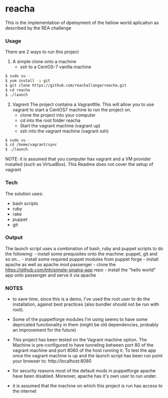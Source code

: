 # reacha
This is the implementation of dpeloyment of the hellow world aplicaiton as described by the REA challenge


### Usage
There are 2 ways to run this project

1. A simple clone onto a machine
    - ssh to a CentOS-7 vanilla machine
 ```sh
$ sudo su - 
$ yum install -y git
$ git clone https://github.com/reachallange/reacha.git
$ cd reacha
$ ./launch
```

2. Vagrent
The project contains a Vagrantfile. This will allow you to use vagrant to start a CentOS7 machine to run the project on.
    - clone the project into your computer
    - cd into the root folder reacha
    - Start the vagrant machine (vagrant up)
    - ssh into the vagrant machine (vagrant ssh)
```sh
$ sudo su - 
$ cd /home/vagrant/sync
$ ./launch
```


NOTE: it is assumed that you computer has vagrant and a VM provider installed (such as VirtualBox). This Readme does not cover the setup of vagrant

### Tech

The solution uses:
- bash scripts
- ruby
- rake
- puppet
- git


### Output
The launch script uses a combination of bash, ruby and puppet scripts to do the following:
    - install some prequisites onto the machine: puppet, git and so on...
    - install some required puppet modules from puppet forge
    - install apache as well as apache mod passenger 
    - clone the https://github.com/tnh/simple-sinatra-app repo
    - install the "hello world" app onto passenger and serve it via apache


### NOTES
- to save time, since this is a demo, I've used the root user to do the installation,  against best practices (also bundler should not be run with root).

- Some of the puppetforge modules I'm using seems to have some depricated functionality in them (might be old dependencies, probably an improvement for the future)

- This project has been tested on the Vagrant machine option. The Machine is pre-configured to have tunneling between port 80 of the vagrant machine and port 8080 of the host running it. To test the app once the vagrant machine is up and the launch script has been run point your browser to: http://localhost:8080

- for security reasons most of the default mods in puppetforge apache have been disabled. Moreover, apache has it's own user to run under.

- it is assumed that the machine on which this project is run has access to the internet